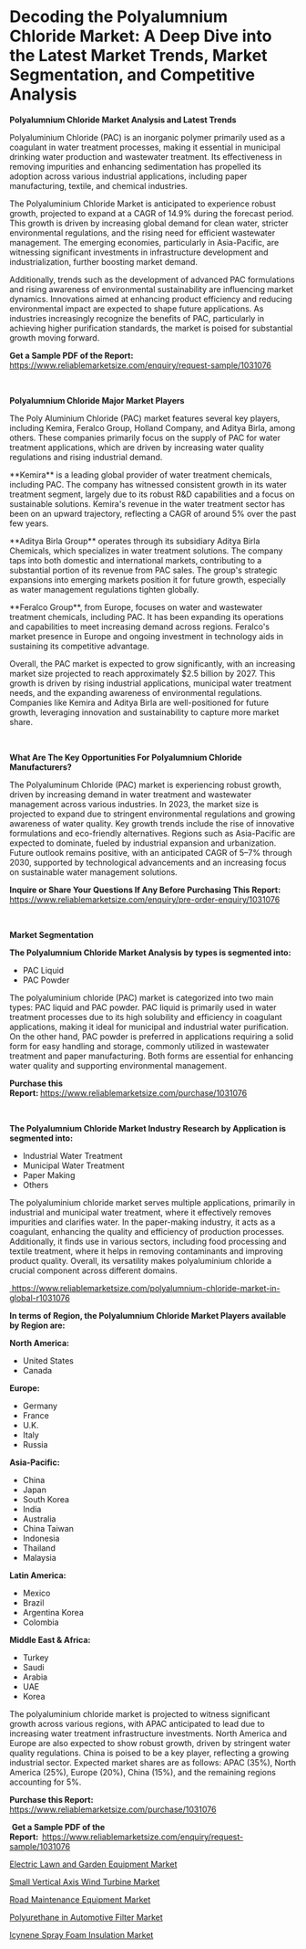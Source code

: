 <p><h1>Decoding the Polyalumnium Chloride Market: A Deep Dive into the Latest Market Trends, Market Segmentation, and Competitive Analysis</h1></p><p><strong>Polyalumnium Chloride Market Analysis and Latest Trends</strong></p>
<p><p>Polyaluminium Chloride (PAC) is an inorganic polymer primarily used as a coagulant in water treatment processes, making it essential in municipal drinking water production and wastewater treatment. Its effectiveness in removing impurities and enhancing sedimentation has propelled its adoption across various industrial applications, including paper manufacturing, textile, and chemical industries.</p><p>The Polyaluminium Chloride Market is anticipated to experience robust growth, projected to expand at a CAGR of 14.9% during the forecast period. This growth is driven by increasing global demand for clean water, stricter environmental regulations, and the rising need for efficient wastewater management. The emerging economies, particularly in Asia-Pacific, are witnessing significant investments in infrastructure development and industrialization, further boosting market demand.</p><p>Additionally, trends such as the development of advanced PAC formulations and rising awareness of environmental sustainability are influencing market dynamics. Innovations aimed at enhancing product efficiency and reducing environmental impact are expected to shape future applications. As industries increasingly recognize the benefits of PAC, particularly in achieving higher purification standards, the market is poised for substantial growth moving forward.</p></p>
<p><strong>Get a Sample PDF of the Report:&nbsp;</strong> <a href="https://www.reliablemarketsize.com/enquiry/request-sample/1031076?utm_campaign=1693&utm_medium=2&utm_source=Github&utm_content=ia&utm_term=18102024&utm_id=polyalumnium-chloride">https://www.reliablemarketsize.com/enquiry/request-sample/1031076</a></p>
<p>&nbsp;</p>
<p><strong>Polyalumnium Chloride Major Market Players</strong></p>
<p><p>The Poly Aluminium Chloride (PAC) market features several key players, including Kemira, Feralco Group, Holland Company, and Aditya Birla, among others. These companies primarily focus on the supply of PAC for water treatment applications, which are driven by increasing water quality regulations and rising industrial demand.</p><p>**Kemira** is a leading global provider of water treatment chemicals, including PAC. The company has witnessed consistent growth in its water treatment segment, largely due to its robust R&D capabilities and a focus on sustainable solutions. Kemira's revenue in the water treatment sector has been on an upward trajectory, reflecting a CAGR of around 5% over the past few years.</p><p>**Aditya Birla Group** operates through its subsidiary Aditya Birla Chemicals, which specializes in water treatment solutions. The company taps into both domestic and international markets, contributing to a substantial portion of its revenue from PAC sales. The group's strategic expansions into emerging markets position it for future growth, especially as water management regulations tighten globally.</p><p>**Feralco Group**, from Europe, focuses on water and wastewater treatment chemicals, including PAC. It has been expanding its operations and capabilities to meet increasing demand across regions. Feralco's market presence in Europe and ongoing investment in technology aids in sustaining its competitive advantage.</p><p>Overall, the PAC market is expected to grow significantly, with an increasing market size projected to reach approximately $2.5 billion by 2027. This growth is driven by rising industrial applications, municipal water treatment needs, and the expanding awareness of environmental regulations. Companies like Kemira and Aditya Birla are well-positioned for future growth, leveraging innovation and sustainability to capture more market share.</p></p>
<p>&nbsp;</p>
<p><strong>What Are The Key Opportunities For Polyalumnium Chloride Manufacturers?</strong></p>
<p><p>The Polyaluminum Chloride (PAC) market is experiencing robust growth, driven by increasing demand in water treatment and wastewater management across various industries. In 2023, the market size is projected to expand due to stringent environmental regulations and growing awareness of water quality. Key growth trends include the rise of innovative formulations and eco-friendly alternatives. Regions such as Asia-Pacific are expected to dominate, fueled by industrial expansion and urbanization. Future outlook remains positive, with an anticipated CAGR of 5–7% through 2030, supported by technological advancements and an increasing focus on sustainable water management solutions.</p></p>
<p><strong>Inquire or Share Your Questions If Any Before Purchasing This Report:</strong> <a href="https://www.reliablemarketsize.com/enquiry/pre-order-enquiry/1031076?utm_campaign=1693&utm_medium=2&utm_source=Github&utm_content=ia&utm_term=18102024&utm_id=polyalumnium-chloride">https://www.reliablemarketsize.com/enquiry/pre-order-enquiry/1031076</a></p>
<p>&nbsp;</p>
<p><strong>Market Segmentation</strong></p>
<p><strong>The Polyalumnium Chloride Market Analysis by types is segmented into:</strong></p>
<p><ul><li>PAC Liquid</li><li>PAC Powder</li></ul></p>
<p><p>The polyaluminium chloride (PAC) market is categorized into two main types: PAC liquid and PAC powder. PAC liquid is primarily used in water treatment processes due to its high solubility and efficiency in coagulant applications, making it ideal for municipal and industrial water purification. On the other hand, PAC powder is preferred in applications requiring a solid form for easy handling and storage, commonly utilized in wastewater treatment and paper manufacturing. Both forms are essential for enhancing water quality and supporting environmental management.</p></p>
<p><strong>Purchase this Report:&nbsp;</strong><a href="https://www.reliablemarketsize.com/purchase/1031076?utm_campaign=1693&utm_medium=2&utm_source=Github&utm_content=ia&utm_term=18102024&utm_id=polyalumnium-chloride">https://www.reliablemarketsize.com/purchase/1031076</a></p>
<p>&nbsp;</p>
<p><strong>The Polyalumnium Chloride Market Industry Research by Application is segmented into:</strong></p>
<p><ul><li>Industrial Water Treatment</li><li>Municipal Water Treatment</li><li>Paper Making</li><li>Others</li></ul></p>
<p><p>The polyaluminium chloride market serves multiple applications, primarily in industrial and municipal water treatment, where it effectively removes impurities and clarifies water. In the paper-making industry, it acts as a coagulant, enhancing the quality and efficiency of production processes. Additionally, it finds use in various sectors, including food processing and textile treatment, where it helps in removing contaminants and improving product quality. Overall, its versatility makes polyaluminium chloride a crucial component across different domains.</p></p>
<p><a href="https://www.reliablemarketsize.com/polyalumnium-chloride-market-in-global-r1031076?utm_campaign=1693&utm_medium=2&utm_source=Github&utm_content=ia&utm_term=18102024&utm_id=polyalumnium-chloride">&nbsp;https://www.reliablemarketsize.com/polyalumnium-chloride-market-in-global-r1031076</a></p>
<p><strong>In terms of Region, the Polyalumnium Chloride Market Players available by Region are:</strong></p>
<p>
    <p> <strong> North America: </strong>
        <ul>
            <li>United States</li>
            <li>Canada</li>
        </ul>
        </p> 
    <p> <strong> Europe: </strong>
        <ul>
            <li>Germany</li>
            <li>France</li>
            <li>U.K.</li>
            <li>Italy</li>
            <li>Russia</li>
        </ul>
        </p> 
    <p> <strong> Asia-Pacific: </strong>
        <ul>
            <li>China</li>
            <li>Japan</li>
            <li>South Korea</li>
            <li>India</li>
            <li>Australia</li>
            <li>China Taiwan</li>
            <li>Indonesia</li>
            <li>Thailand</li>
            <li>Malaysia</li>
        </ul>
        </p> 
    <p> <strong> Latin America: </strong>
        <ul>
            <li>Mexico</li>
            <li>Brazil</li>
            <li>Argentina Korea</li>
            <li>Colombia</li>
        </ul>
        </p> 
    <p> <strong> Middle East & Africa: </strong>
        <ul>
            <li>Turkey</li>
            <li>Saudi</li>
            <li>Arabia</li>
            <li>UAE</li>
            <li>Korea</li>
        </ul>
    </p>
    </p>
<p><p>The polyaluminium chloride market is projected to witness significant growth across various regions, with APAC anticipated to lead due to increasing water treatment infrastructure investments. North America and Europe are also expected to show robust growth, driven by stringent water quality regulations. China is poised to be a key player, reflecting a growing industrial sector. Expected market shares are as follows: APAC (35%), North America (25%), Europe (20%), China (15%), and the remaining regions accounting for 5%.</p></p>
<p><strong>Purchase this Report: </strong><a href="https://www.reliablemarketsize.com/purchase/1031076?utm_campaign=1693&utm_medium=2&utm_source=Github&utm_content=ia&utm_term=18102024&utm_id=polyalumnium-chloride">https://www.reliablemarketsize.com/purchase/1031076</a></p>
<p>&nbsp;<strong>Get a Sample PDF of the Report:&nbsp;&nbsp;</strong><a href="https://www.reliablemarketsize.com/enquiry/request-sample/1031076?utm_campaign=1693&utm_medium=2&utm_source=Github&utm_content=ia&utm_term=18102024&utm_id=polyalumnium-chloride">https://www.reliablemarketsize.com/enquiry/request-sample/1031076</a></p>
<p><strong></strong></p>
<p><p><a href="https://issuu.com/reportprime-2/docs/electric-lawn-and-garden-equipment-_16403b073853c9?utm_campaign=1693&utm_medium=2&utm_source=Github&utm_content=ia&utm_term=18102024&utm_id=polyalumnium-chloride">Electric Lawn and Garden Equipment Market</a></p><p><a href="https://issuu.com/reportprime-2/docs/small-vertical-axis-wind-turbine-ma_bfed125f574931?utm_campaign=1693&utm_medium=2&utm_source=Github&utm_content=ia&utm_term=18102024&utm_id=polyalumnium-chloride">Small Vertical Axis Wind Turbine Market</a></p><p><a href="https://www.linkedin.com/pulse/road-maintenance-equipment-market2024-2031-industry-insights-xmqzf?utm_campaign=1693&utm_medium=2&utm_source=Github&utm_content=ia&utm_term=18102024&utm_id=polyalumnium-chloride">Road Maintenance Equipment Market</a></p><p><a href="https://medium.com/@simaoav1leveto/global-polyurethane-in-automotive-filter-market-pulse-trends-and-growth-analysis-2024-2031-5c999ac7ee2e?utm_campaign=1693&utm_medium=2&utm_source=Github&utm_content=ia&utm_term=18102024&utm_id=polyalumnium-chloride">Polyurethane in Automotive Filter Market</a></p><p><a href="https://medium.com/@simaoav1leveto/global-icynene-spray-foam-insulation-market-focus-on-product-type-open-cell-foam-closed-cell-2061814b1c5d?utm_campaign=1693&utm_medium=2&utm_source=Github&utm_content=ia&utm_term=18102024&utm_id=polyalumnium-chloride">Icynene Spray Foam Insulation Market</a></p></p>